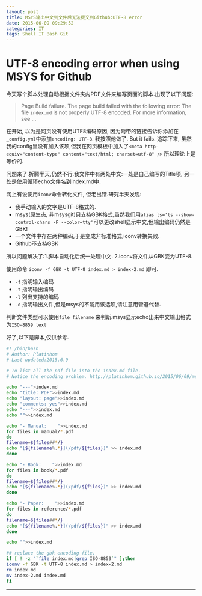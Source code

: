 ```yaml
---
layout: post
title: MSYS输出中文到文件后无法提交到Github:UTF-8 error
date: 2015-06-09 09:29:52
categories: IT
tags: Shell IT Bash Git
---
```


# UTF-8 encoding error when using MSYS for Github

今天写个脚本处理自动根据文件夹内PDF文件来编写页面的脚本.出现了以下问题:

> Page Build failure. The page build failed with the following error: The file `index.md` is not properly UTF-8 encoded. For more information, see ...

在开始, 以为是网页没有使用UTF8编码原因, 因为附带的链接告诉你添加在`_config.yml`中添加`encoding: UTF-8`. 我按照他做了. But it fails. 追踪下来, 虽然我的config里没有加入该项,但我在网页模板中加入了`<meta http-equiv="content-type" content="text/html; charset=utf-8" />` 所以理论上是等价的.

问题来了.折腾半天,仍然不行.我文件中有两处中文:一处是自己编写的Title项, 另一处是使用循环echo文件名到index.md中.

网上有说使用`iconv`命令转化文件, 但老出错.研究半天发现:

- 我手动输入的文字是UTF-8格式的.
- msys(原生态, 非msysgit)只支持GBK格式,虽然我们用`alias ls='ls --show-control-chars -F --color=tty'`可以更改shell显示中文,但输出编码仍然是GBK!
- 一个文件中存在两种编码,于是变成非标准格式,iconv转换失败.
- Github不支持GBK

所以问题解决了:1.脚本自动化后统一处理中文. 2.iconv将文件从GBK变为UTF-8.

使用命令 `iconv -f GBK -t UTF-8 index.md > index-2.md` 即可.

- `-f` 指明输入编码
- `-t` 指明输出编码
- `-l` 列出支持的编码
- `-o` 指明输出文件,但是msys的不能用该选项,请注意用管道代替.

判断文件类型可以使用`file filename` 来判断.msys显示echo出来中文输出格式为`ISO-8859 text`

好了,以下是脚本,仅供参考.

~~~~ bash
#! /bin/bash
# Author: Platinhom
# Last updated:2015.6.9

# To list all the pdf file into the index.md file.
# Notice the encoding problem. http://platinhom.github.io/2015/06/09/msys-utf8-problem/

echo "---">index.md
echo "title: PDF">>index.md
echo "layout: page">>index.md
echo "comments: yes">>index.md
echo "---">>index.md
echo "">>index.md

echo "- Manual:    ">>index.md
for files in manual/*.pdf
do
filename=${files##*/}
echo "[${filename%.*}](/pdf/${files})" >> index.md
done

echo "- Book:    ">>index.md
for files in book/*.pdf
do
filename=${files##*/}
echo "[${filename%.*}](/pdf/${files})" >> index.md
done

echo "- Paper:    ">>index.md
for files in reference/*.pdf
do
filename=${files##*/}
echo "[${filename%.*}](/pdf/${files})" >> index.md
done

echo "">>index.md

## replace the gbk encoding file.
if [ ! -z "`file index.md|grep ISO-8859`" ];then
iconv -f GBK -t UTF-8 index.md > index-2.md
rm index.md
mv index-2.md index.md
fi

~~~~

---
